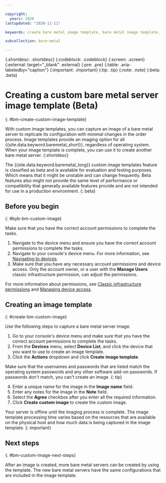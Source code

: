 ```yaml
---

copyright:
  years: 2020
lastupdated: "2020-11-11"

keywords: create bare metal image template, bare metal image template, create image template

subcollection: bare-metal

---
```


{:shortdesc: .shortdesc}
{:codeblock: .codeblock}
{:screen: .screen}
{:external: target="_blank" .external}
{:pre: .pre}
{:table: .aria-labeledby="caption"}
{:important: .important}
{:tip: .tip}
{:note: .note}
{:beta: .beta}

# Creating a custom bare metal server image template (Beta)
{: #bm-create-custom-image-template}

With custom image templates, you can capture an image of a bare metal server to replicate its configuration with minimal changes in the order process. Image templates provide an imaging option for all {{site.data.keyword.baremetal_short}}, regardless of operating system. When your image template is complete, you can use it to create another bare metal server.
{:shortdesc}

The {{site.data.keyword.baremetal_long}} custom image templates feature is classified as beta and is available for evaluation and testing purposes. Which means that it might be unstable and can change frequently. Beta features also might not provide the same level of performance or compatibility that generally available features provide and are not intended for use in a production environment.
{: beta}

## Before you begin
{: #byb-bm-custom-image}

Make sure that you have the correct account permissions to complete the tasks.

1. Navigate to the device menu and ensure you have the correct account permissions to complete the tasks.
2. Navigate to your console's device menu. For more information, see [Navigating to devices](/docs/virtual-servers?topic=virtual-servers-navigating-devices).
3. Make sure that you have any necessary account permissions and device access. Only the account owner, or a user with the **Manage Users** classic infrastructure permission, can adjust the permissions.

For more information about permissions, see [Classic infrastructure permissions](/docs/iam?topic=iam-infrapermission#infrapermission) and [Managing device access](/docs/vsi?topic=virtual-servers-managing-device-access).

## Creating an image template
{: #create-bm-custom-image}

Use the following steps to capture a bare metal server image.

1. Go to your console's device menu and make sure that you have the correct account permissions to complete the tasks.
2. From the **Devices** menu, select **Device List**, and click the device that you want to use to create an image template.
3. Click the **Actions** dropdown and click **Create image template**.

  Make sure that the usernames and passwords that are listed match the operating system passwords and any other software add-on passwords. If passwords don't match, you can't create an image.
  {: tip}

4. Enter a unique name for the image in the **Image name** field.
5. Enter any notes for the image in the **Note** field. <!--a step after this will be to "Select the boot volume".--><!--then another update to Select any other volumes", if they exist-->
6. Select the **Agree** checkbox after you enter all the required information.
7. Click **Create custom image** to create the custom image.

Your server is offline until the imaging process is complete. The image template processing time varies based on the resources that are available on the physical host and how much data is being captured in the image template. 
{: important}

## Next steps
{: #bm-custom-image-next-steps}

After an image is created, more bare metal servers can be created by using the template. The new bare metal servers have the same configurations that are included in the image template. 

